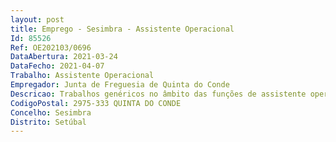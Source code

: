 ```yaml
--- 
layout: post
title: Emprego - Sesimbra - Assistente Operacional
Id: 85526
Ref: OE202103/0696
DataAbertura: 2021-03-24
DataFecho: 2021-04-07
Trabalho: Assistente Operacional
Empregador: Junta de Freguesia de Quinta do Conde
Descricao: Trabalhos genéricos no âmbito das funções de assistente operacional (auxiliar de limpeza), nomeadamente providenciar a higienização, limpeza e arrumação no edifício sede da Junta de Freguesia da Quinta do Conde.
CodigoPostal: 2975-333 QUINTA DO CONDE
Concelho: Sesimbra
Distrito: Setúbal
--- 
```

